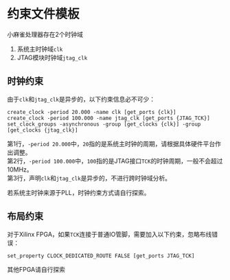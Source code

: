 # 约束文件模板
小麻雀处理器存在2个时钟域  
1. 系统主时钟域`clk`  
2. JTAG模块时钟域`jtag_clk`  

## 时钟约束
由于`clk`和`jtag_clk`是异步的，以下约束信息必不可少：  
```
create_clock -period 20.000 -name clk [get_ports {clk}]
create_clock -period 100.000 -name jtag_clk [get_ports {JTAG_TCK}]
set_clock_groups -asynchronous -group [get_clocks {clk}] -group [get_clocks {jtag_clk}]
```
第1行，`-period 20.000`中，`20`指的是系统主时钟的周期，请根据具体硬件平台作出调整。  
第2行，`-period 100.000`中，`100`指的是JTAG接口`TCK`的时钟周期，一般不会超过10MHz。  
第3行，声明`clk`和`jtag_clk`是异步的，不进行跨时钟域分析。  

若系统主时钟来源于PLL，时钟约束方式请自行探索。  

## 布局约束
对于Xilinx FPGA，如果`TCK`连接于普通IO管脚，需要加入以下约束，忽略布线错误：  
```
set_property CLOCK_DEDICATED_ROUTE FALSE [get_ports JTAG_TCK]
```
其他FPGA请自行探索  